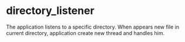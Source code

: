 # directory_listener
The application listens to a specific directory. When appears new file in current directory, application create new thread and handles him.
